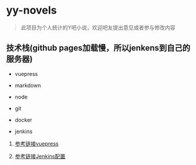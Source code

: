 # yy-novels

> 此项目为个人统计的Y吧小说，欢迎吧友提出意见或者参与修改内容

## 技术栈(github pages加载慢，所以jenkens到自己的服务器)

* vuepress

* markdown
* node
* git
* docker
* jenkins

1. [参考链接vuepress](https://blog.csdn.net/wb121017405/article/details/106491856)

2. [参考链接Jenkins配置](https://blog.csdn.net/wb121017405/article/details/106496345)
